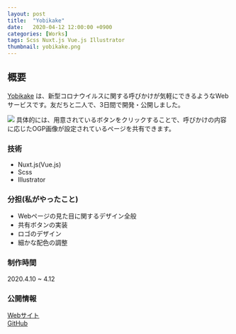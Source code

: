 ```yaml
---
layout: post
title:  "Yobikake"
date:   2020-04-12 12:00:00 +0900
categories: [Works]
tags: Scss Nuxt.js Vue.js Illustrator
thumbnail: yobikake.png
---
```

## 概要
[Yobikake](https://yobikake.com/) は、新型コロナウイルスに関する呼びかけが気軽にできるようなWebサービスです。友だちと二人で、3日間で開発・公開しました。

![](../img/Works/yobikake-shikumi.png)
具体的には、用意されているボタンをクリックすることで、呼びかけの内容に応じたOGP画像が設定されているページを共有できます。

### 技術
- Nuxt.js(Vue.js)
- Scss
- Illustrator

### 分担(私がやったこと)
- Webページの見た目に関するデザイン全般
- 共有ボタンの実装
- ロゴのデザイン
- 細かな配色の調整

### 制作時間
2020.4.10 ~ 4.12

### 公開情報
[Webサイト](https://yobikake.com/)  
[GitHub](https://github.com/nztm/Yobikake)
